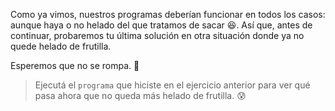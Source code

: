 <gs-attire
  attire-url="https://raw.githubusercontent.com/MumukiProject/mumuki-guia-gobstones-alternativa-kids/master/assets/attires/config.json">
</gs-attire>
<gs-toolbox toolbox-url="https://raw.githubusercontent.com/MumukiProject/mumuki-guia-gobstones-alternativa-kids/master/assets/toolbox.xml">
</gs-toolbox>

Como ya vimos, nuestros programas deberían funcionar en todos los casos: aunque haya o no helado del que tratamos de sacar :satisfied:. Así que, antes de continuar, probaremos tu última solución en otra situación donde ya no quede helado de frutilla. 

Esperemos que no se rompa. :grimacing: 

> Ejecutá el `programa` que hiciste en el ejercicio anterior para ver qué pasa ahora que no queda más helado de frutilla. :cold_sweat:
